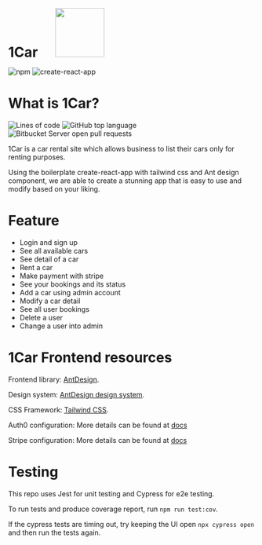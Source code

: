 <h1 style="display: inline">1Car</h1> <img width="100" style="display: inline; margin-left: 2rem" src="./public/car.png"/>

![npm](https://img.shields.io/npm/v/npm?style=for-the-badge)
![create-react-app](https://img.shields.io/static/v1?&label=&&message=CREATE-REACT-APP&style=for-the-badge&color=green)

# What is 1Car?
<img alt="Lines of code" src="https://img.shields.io/tokei/lines/github/nina-hpn/deploy-1car?color=green&style=plastic">
<img alt="GitHub top language" src="https://img.shields.io/github/languages/top/nina-hpn/deploy-1car">
<img alt="Bitbucket Server open pull requests" src="https://img.shields.io/bitbucket/pr/nina-hpn/deploy-1car">

1Car is a car rental site which allows business to list their cars only for renting purposes.

Using the boilerplate create-react-app with tailwind css and Ant design component, we are able to create a stunning app that is easy to use and modify based on your liking.

# Feature
- Login and sign up
- See all available cars
- See detail of a car
- Rent a car
- Make payment with stripe
- See your bookings and its status
- Add a car using admin account
- Modify a car detail
- See all user bookings
- Delete a user
- Change a user into admin

# 1Car Frontend resources

Frontend library: [AntDesign](https://ant.design).

Design system: [AntDesign design system](https://ant.design/docs/resources).

CSS Framework: [Tailwind CSS](https://tailwindcss.com/docs/installation).

Auth0 configuration: More details can be found at [docs](./docs/Auth0/index.md)

Stripe configuration: More details can be found at [docs](./docs/Stripe/index.md)

# Testing

This repo uses Jest for unit testing and Cypress for e2e testing.

To run tests and produce coverage report, run `npm run test:cov`.

If the cypress tests are timing out, try keeping the UI open `npx cypress open` and then run the tests again.

